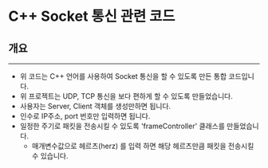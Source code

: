 # C++ Socket 통신 관련 코드 

## 개요 
---
* 위 코드는 C++ 언어를 사용하여 Socket 통신을 할 수 있도록 만든 통합 코드입니다. 
* 위 프로젝트는 UDP, TCP 통신을 보다 편하게 할 수 있도록 만들었습니다. 
* 사용자는 Server, Client 객체를 생성만하면 됩니다. 
* 인수로 IP주소, port 번호만 입력하면 됩니다. 
* 일정한 주기로 패킷을 전송시킬 수 있도록 'frameController' 클래스를 만들었습니다.
  * 매개변수값으로 헤르츠(herz) 를 입력 하면 해당 헤르츠만큼 패킷을 전송시킬 수 있습니다. 
